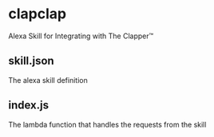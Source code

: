 # clapclap
Alexa Skill for Integrating with The Clapper™

## skill.json
The alexa skill definition

## index.js
The lambda function that handles the requests from the skill
